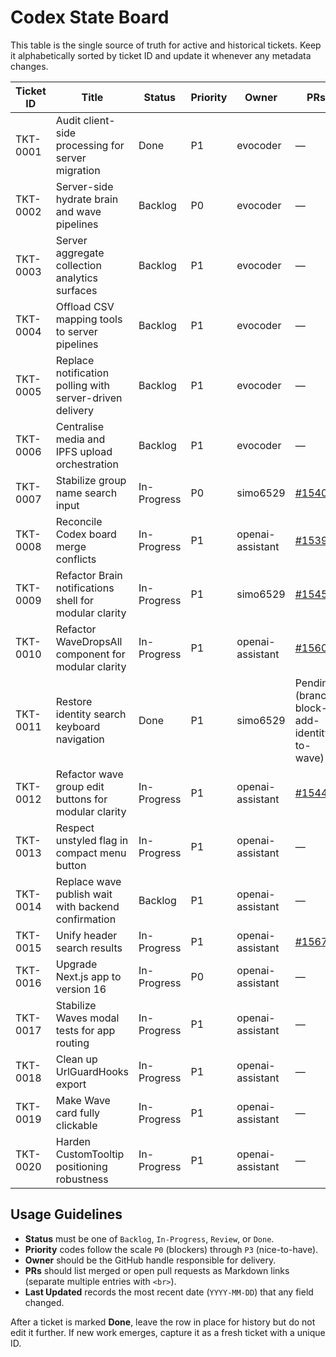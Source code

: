 # Codex State Board

This table is the single source of truth for active and historical tickets. Keep it alphabetically sorted by ticket ID and update it whenever any metadata changes.

| Ticket ID | Title | Status | Priority | Owner | PRs | Last Updated |
|-----------|-------|--------|----------|-------|-----|--------------|
| TKT-0001 | Audit client-side processing for server migration | Done | P1 | evocoder | — | 2025-10-14 |
| TKT-0002 | Server-side hydrate brain and wave pipelines | Backlog | P0 | evocoder | — | 2025-10-14 |
| TKT-0003 | Server aggregate collection analytics surfaces | Backlog | P1 | evocoder | — | 2025-10-14 |
| TKT-0004 | Offload CSV mapping tools to server pipelines | Backlog | P1 | evocoder | — | 2025-10-14 |
| TKT-0005 | Replace notification polling with server-driven delivery | Backlog | P1 | evocoder | — | 2025-10-14 |
| TKT-0006 | Centralise media and IPFS upload orchestration | Backlog | P1 | evocoder | — | 2025-10-14 |
| TKT-0007 | Stabilize group name search input | In-Progress | P0 | simo6529 | [#1540](https://github.com/6529-Collections/6529seize-frontend/pull/1540) | 2025-10-14 |
| TKT-0008 | Reconcile Codex board merge conflicts | In-Progress | P1 | openai-assistant | [#1539](https://github.com/6529-Collections/6529seize-frontend/pull/1539) | 2025-10-14 |
| TKT-0009 | Refactor Brain notifications shell for modular clarity | In-Progress | P1 | simo6529 | [#1545](https://github.com/6529-Collections/6529seize-frontend/pull/1545) | 2025-10-15 |
| TKT-0010 | Refactor WaveDropsAll component for modular clarity | In-Progress | P1 | openai-assistant | [#1560](https://github.com/6529-Collections/6529seize-frontend/pull/1560) | 2025-10-22 |
| TKT-0011 | Restore identity search keyboard navigation | Done | P1 | simo6529 | Pending (branch block-add-identity-to-wave) | 2025-10-26 |
| TKT-0012 | Refactor wave group edit buttons for modular clarity | In-Progress | P1 | openai-assistant | [#1544](https://github.com/6529-Collections/6529seize-frontend/pull/1544) | 2025-10-26 |
| TKT-0013 | Respect unstyled flag in compact menu button | In-Progress | P1 | openai-assistant | — | 2025-10-23 |
| TKT-0014 | Replace wave publish wait with backend confirmation | Backlog | P1 | openai-assistant | — | 2025-10-24 |
| TKT-0015 | Unify header search results | In-Progress | P1 | openai-assistant | [#1567](https://github.com/6529-Collections/6529seize-frontend/pull/1567) | 2025-10-24 |
| TKT-0016 | Upgrade Next.js app to version 16 | In-Progress | P0 | openai-assistant | — | 2025-10-27 |
| TKT-0017 | Stabilize Waves modal tests for app routing | In-Progress | P1 | openai-assistant | — | 2025-10-27 |
| TKT-0018 | Clean up UrlGuardHooks export | In-Progress | P1 | openai-assistant | — | 2025-10-28 |
| TKT-0019 | Make Wave card fully clickable | In-Progress | P1 | openai-assistant | — | 2025-10-27 |
| TKT-0020 | Harden CustomTooltip positioning robustness | In-Progress | P1 | openai-assistant | — | 2025-10-28 |

## Usage Guidelines

- **Status** must be one of `Backlog`, `In-Progress`, `Review`, or `Done`.
- **Priority** codes follow the scale `P0` (blockers) through `P3` (nice-to-have).
- **Owner** should be the GitHub handle responsible for delivery.
- **PRs** should list merged or open pull requests as Markdown links (separate multiple entries with `<br>`).
- **Last Updated** records the most recent date (`YYYY-MM-DD`) that any field changed.

After a ticket is marked **Done**, leave the row in place for history but do not edit it further. If new work emerges, capture it as a fresh ticket with a unique ID.
